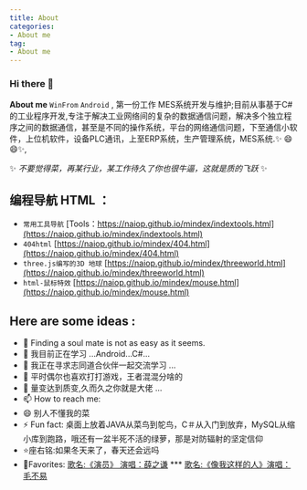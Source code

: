 ```yaml
---
title: About
categories: 
- About me
tag:
- About me
---
```


### Hi there 👋

**About me** `WinFrom` `Android` , 第一份工作 MES系统开发与维护;目前从事基于C#的工业程序开发,专注于解决工业网络间的复杂的数据通信问题，解决多个独立程序之间的数据通信，甚至是不同的操作系统，平台的网络通信问题，下至通信小软件，上位机软件，设备PLC通讯，上至ERP系统，生产管理系统，MES系统.✨ 😄😄✨,

✨ _不要觉得菜，再某行业，某工作待久了你也很牛逼，这就是质的飞跃_ ✨

## 编程导航 HTML ：
- `常用工具导航` 
[Tools：https://naiop.github.io/mindex/indextools.html](https://naiop.github.io/mindex/indextools.html)
- `404html` 
[https://naiop.github.io/mindex/404.html](https://naiop.github.io/mindex/404.html)
- `three.js编写的3D 地球` 
[https://naiop.github.io/mindex/threeworld.html](https://naiop.github.io/mindex/threeworld.html)
- `html-鼠标特效` 
[https://naiop.github.io/mindex/mouse.html](https://naiop.github.io/mindex/mouse.html)


## Here are some ideas :

- 🔭 Finding a soul mate is not as easy as it seems. 
- 🌱 我目前正在学习 ...Android...C#...
- 👯 我正在寻求志同道合伙伴一起交流学习 ...
- 🤔 平时偶尔也喜欢打打游戏，王者混混分啥的
- 💬 量变达到质变,久而久之你就是大佬 ...
- 📫 How to reach me: 
- 😄 别人不懂我的菜
- ⚡ Fun fact: 桌面上放着JAVA从菜鸟到鸵鸟，C＃从入门到放弃，MySQL从缩小库到跑路，哦还有一盆半死不活的绿萝，那是对防辐射的坚定信仰
- ⭐座右铭:如果冬天来了，春天还会远吗
- 🎵Favorites: [歌名:《演员》 演唱：薛之谦](https://music.163.com/#/song?id=32507038) *** [歌名:《像我这样的人》演唱：毛不易](https://music.163.com/#/song?id=569213220)


